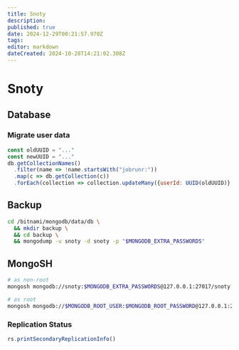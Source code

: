 ```yaml
---
title: Snoty
description: 
published: true
date: 2024-12-29T00:21:57.970Z
tags: 
editor: markdown
dateCreated: 2024-10-28T14:21:02.308Z
---
```


# Snoty
## Database
### Migrate user data
```js
const oldUUID = "..."
const newUUID = "..."
db.getCollectionNames()
  .filter(name => !name.startsWith("jobrunr:"))
  .map(c => db.getCollection(c))
  .forEach(collection => collection.updateMany({userId: UUID(oldUUID)}, {$set: {userId: UUID(newUUID)}}))
```

## Backup
```bash
cd /bitnami/mongodb/data/db \
  && mkdir backup \
  && cd backup \
  && mongodump -u snoty -d snoty -p "$MONGODB_EXTRA_PASSWORDS"
```

## MongoSH
```bash
# as non-root
mongosh mongodb://snoty:$MONGODB_EXTRA_PASSWORDS@127.0.0.1:27017/snoty?directConnection=true

# as root
mongosh mongodb://$MONGODB_ROOT_USER:$MONGODB_ROOT_PASSWORD@127.0.0.1:27017/admin?directConnection=true
```

### Replication Status
```js
rs.printSecondaryReplicationInfo()
